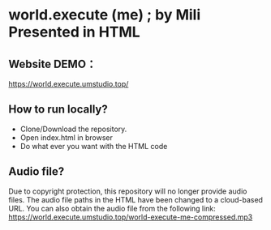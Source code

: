 # world.execute (me) ; by Mili Presented in HTML
## Website DEMO：
https://world.execute.umstudio.top/
## How to run locally?
- Clone/Download the repository.
- Open index.html in browser
- Do what ever you want with the HTML code
## Audio file?
Due to copyright protection, this repository will no longer provide audio files. The audio file paths in the HTML have been changed to a cloud-based URL. You can also obtain the audio file from the following link:
https://world.execute.umstudio.top/world-execute-me-compressed.mp3
